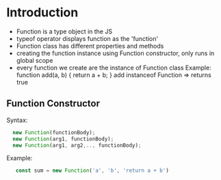 # Introduction

- Function is a type object in the JS
- typeof operator displays function as the 'function'
- Function class has different properties and methods
- creating the function instance using Function constructor, only runs in global scope
- every function we create are the instance of Function class
  Example:
        function add(a, b) {
            return a + b;
        }
        add instanceof Function => returns true

## Function Constructor

Syntax: 
```js
  new Function(functionBody);
  new Function(arg1, functionBody);
  new Function(arg1, arg2,.., functionBody);
```

Example:
```js
   const sum = new Function('a', 'b', 'return a + b')
```